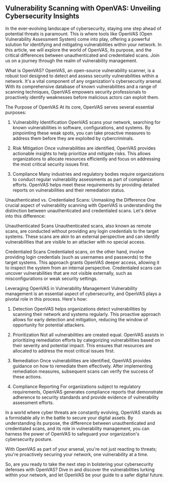 ## Vulnerability Scanning with OpenVAS: Unveiling Cybersecurity Insights 

In the ever-evolving landscape of cybersecurity, staying one step ahead of potential threats is paramount. This is where tools like OpenVAS (Open Vulnerability Assessment System) come into play, offering a powerful solution for identifying and mitigating vulnerabilities within your network. In this article, we will explore the world of OpenVAS, its purpose, and the critical differences between unauthenticated and credentialed scans. Join us on a journey through the realm of vulnerability management.

What is OpenVAS?
OpenVAS, an open-source vulnerability scanner, is a robust tool designed to detect and assess security vulnerabilities within a network. It's a vital component of any organization's cybersecurity arsenal. With its comprehensive database of known vulnerabilities and a range of scanning techniques, OpenVAS empowers security professionals to proactively identify weaknesses before malicious actors can exploit them.

The Purpose of OpenVAS
At its core, OpenVAS serves several essential purposes:

1. Vulnerability Identification
OpenVAS scans your network, searching for known vulnerabilities in software, configurations, and systems. By pinpointing these weak spots, you can take proactive measures to address them before they are exploited by cybercriminals.

2. Risk Mitigation
Once vulnerabilities are identified, OpenVAS provides actionable insights to help prioritize and mitigate risks. This allows organizations to allocate resources efficiently and focus on addressing the most critical security issues first.

3. Compliance
Many industries and regulatory bodies require organizations to conduct regular vulnerability assessments as part of compliance efforts. OpenVAS helps meet these requirements by providing detailed reports on vulnerabilities and their remediation status.

Unauthenticated vs. Credentialed Scans: Unmasking the Difference
One crucial aspect of vulnerability scanning with OpenVAS is understanding the distinction between unauthenticated and credentialed scans. Let's delve into this difference:

Unauthenticated Scans
Unauthenticated scans, also known as remote scans, are conducted without providing any login credentials to the target systems. These scans are akin to an external perspective and can identify vulnerabilities that are visible to an attacker with no special access.

Credentialed Scans
Credentialed scans, on the other hand, involve providing login credentials (such as usernames and passwords) to the target systems. This approach grants OpenVAS deeper access, allowing it to inspect the system from an internal perspective. Credentialed scans can uncover vulnerabilities that are not visible externally, such as misconfigurations or weak security settings.

Leveraging OpenVAS in Vulnerability Management
Vulnerability management is an essential aspect of cybersecurity, and OpenVAS plays a pivotal role in this process. Here's how:

1. Detection
OpenVAS helps organizations detect vulnerabilities by scanning their network and systems regularly. This proactive approach allows for early detection and mitigation, reducing the window of opportunity for potential attackers.

2. Prioritization
Not all vulnerabilities are created equal. OpenVAS assists in prioritizing remediation efforts by categorizing vulnerabilities based on their severity and potential impact. This ensures that resources are allocated to address the most critical issues first.

3. Remediation
Once vulnerabilities are identified, OpenVAS provides guidance on how to remediate them effectively. After implementing remediation measures, subsequent scans can verify the success of these actions.

4. Compliance Reporting
For organizations subject to regulatory requirements, OpenVAS generates compliance reports that demonstrate adherence to security standards and provide evidence of vulnerability assessment efforts.

In a world where cyber threats are constantly evolving, OpenVAS stands as a formidable ally in the battle to secure your digital assets. By understanding its purpose, the difference between unauthenticated and credentialed scans, and its role in vulnerability management, you can harness the power of OpenVAS to safeguard your organization's cybersecurity posture.

With OpenVAS as part of your arsenal, you're not just reacting to threats; you're proactively securing your network, one vulnerability at a time.

So, are you ready to take the next step in bolstering your cybersecurity defenses with OpenVAS? Dive in and discover the vulnerabilities lurking within your network, and let OpenVAS be your guide to a safer digital future.


